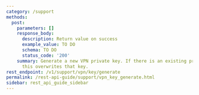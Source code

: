 ```yaml
---
category: /support
methods:
  post:
    parameters: []
    response_body:
      description: Return value on success
      example_value: TO DO
      schema: TO DO
      status_code: '200'
    summary: Generate a new VPN private key. If there is an existing private key,
      this overwrites that key.
rest_endpoint: /v1/support/vpn/key/generate
permalink: /rest-api-guide/support/vpn_key_generate.html
sidebar: rest_api_guide_sidebar
---
```

